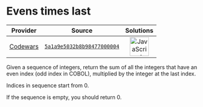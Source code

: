 [_metadata_:generated]: - "true"

# Evens times last

<!-- INFO TABLE BEGIN -->

| Provider                                        | Source                                                                               | Solutions                                                                                                                                                    |
| :---------------------------------------------: | :----------------------------------------------------------------------------------: | :----------------------------------------------------------------------------------------------------------------------------------------------------------: |
| [Codewars](../../../docs/providers/Codewars.md) | [`5a1a9e5032b8b98477000004`](https://www.codewars.com/kata/5a1a9e5032b8b98477000004) | [<img src="https://res.cloudinary.com/rascaltwo/image/upload/v1631924076/javascript_ehszr7.svg" alt="JavaScript" title="JavaScript" width="50" />](solve.js) |

<!-- INFO TABLE END -->

Given a sequence of integers, return the sum of all the integers that have an even index (odd index in COBOL), multiplied by the integer at the last index. 

Indices in sequence start from 0.

If the sequence is empty, you should return 0.

